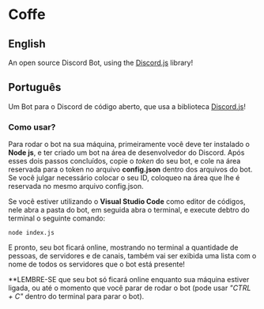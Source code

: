 # Coffe
## English
An open source Discord Bot, using the [Discord.js](https://discord.js.org/#/) library!

## Português
Um Bot para o Discord de código aberto, que usa a biblioteca [Discord.js](https://discord.js.org/#/)!

### Como usar?
Para rodar o bot na sua máquina, primeiramente você deve ter instalado o **Node js**, e ter criado um bot na área de desenvolvedor do Discord.
Após esses dois passos concluídos, copie o *token* do seu bot, e cole na área reservada para o token no arquivo **config.json** dentro dos arquivos do bot.
Se você julgar necessário colocar o seu ID, coloqueo na área que lhe é reservada no mesmo arquivo config.json.

Se você estiver utilizando o **Visual Studio Code** como editor de códigos, nele abra a pasta do bot, em seguida abra o terminal, e execute debtro do terminal o seguinte comando:
```
node index.js
```

E pronto, seu bot ficará online, mostrando no terminal a quantidade de pessoas, de servidores e de canais, também vai ser exibida uma lista com o nome de todos os servidores que o bot está presente!

**LEMBRE-SE que seu bot só ficará online enquanto sua máquina estiver ligada, ou até o momento que você parar de rodar o bot (pode usar *"CTRL + C"* dentro do terminal para parar o bot).
